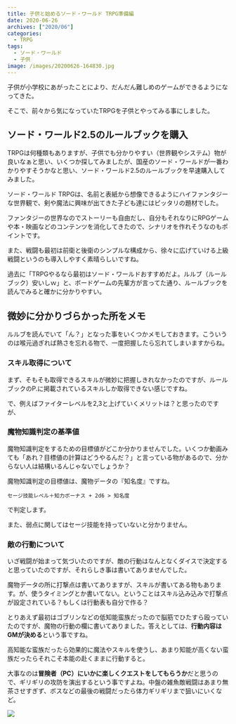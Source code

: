 ```yaml
---
title: 子供と始めるソード・ワールド TRPG準備編
date: 2020-06-26
archives: ["2020/06"]
categories:
  - TRPG
tags:
  - ソード・ワールド
  - 子供
image: /images/20200626-164830.jpg
---
```

子供が小学校にあがったことにより、だんだん難しめのゲームができるようになってきた。

そこで、前々から気になっていたTRPGを子供とやってみる事にしました。

## ソード・ワールド2.5のルールブックを購入

TRPGは何種類もありますが、子供でも分かりやすい（世界観やシステム）物が良いなぁと思い、いくつか探してみましたが、国産のソード・ワールドが一番わかりやすそうかなと思い、ソード・ワールド2.5のルールブックを早速購入してみました。

ソード・ワールド TRPGは、名前と表紙から想像できるようにハイファンタジーな世界観で、剣や魔法に興味が出てきた子ども達にはピッタリの題材でした。

ファンタジーの世界なのでストーリーも自由だし、自分もそれなりにRPGゲームや本・映画などのコンテンツを消化してきたので、シナリオを作れそうなのもポイントです。

また、戦闘も最初は前衛と後衛のシンプルな構成から、徐々に広げていける上級戦闘というのも導入しやすく素晴らしいですね。

過去に「TRPGやるなら最初はソード・ワールドおすすめだよ。ルルブ（ルールブック）安いしｗ」と、ボードゲームの先輩方が言ってた通り、ルールブックを読んでみると確かに分かりやすい。

## 微妙に分かりづらかった所をメモ

ルルブを読んでいて「ん？」となった事をいくつかメモしておきます。こういうのは喉元過ぎれば熱さを忘れる物で、一度把握したら忘れてしまいますからね。

### スキル取得について

まず、そもそも取得できるスキルが微妙に把握しきれなかったのですが、ルールブックのP.に掲載されているスキルしか取得できない感じですね。

で、例えばファイターレベルを2,3と上げていくメリットは？と思ったのですが、

### 魔物知識判定の基準値

魔物知識判定をするための目標値がどこか分かりませんでした。いくつか動画みても「あれ？目標値の計算はどうやるんだ？」と言っている物があるので、分からない人は結構いるんじゃないでしょうか？

魔物知識判定の目標値は、魔物データの『知名度』ですね。

```
セージ技能レベル＋知力ボーナス + 2d6 > 知名度
```

で判定します。

また、弱点に関してはセージ技能を持っていないと分かりません。

### 敵の行動について

いざ戦闘が始まって気づいたのですが、敵の行動はなんとなくダイスで決定すると思っていたのですが、それらしき事は書いてありませんでした。

魔物データの所に打撃点は書いてありますが、スキルが書いてある物もあります。が、使うタイミングとか書いてない。ということはスキル込み込みで打撃点が設定されている？もしくは行動表も自分で作る？

とりあえず最初はゴブリンなどの低知能蛮族だったので脳筋でひたすら殴っていたのですが、魔物の行動の欄に書いてありました。答えとしては、**行動内容はGMが決める**という事ですね。

高知能な蛮族だったら効果的に魔法やスキルを使うし、あまり知能が高くない蛮族だったらそれこそ本能の赴くままに行動すると。

大事なのは**冒険者（PC）にいかに楽しくクエストをしてもらうか**だと思うので、ギリギリの攻防を演出するという事ですよね。中盤の雑魚敵戦闘はあまり無茶させすぎず、ボスなどの最後の戦闘だったら体力ギリギリまで狙いにいくなど。







![](/images/20200626-164433.jpg)
